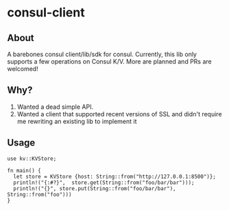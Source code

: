 # consul-client
## About
A barebones consul client/lib/sdk for consul. Currently, this lib only supports a few operations on Consul K/V. More are planned and PRs are welcomed!

## Why?
1) Wanted a dead simple API.
2) Wanted a client that supported recent versions of SSL and didn't require me rewriting an existing lib to implement it

## Usage

	use kv::KVStore;

	fn main() {
   	  let store = KVStore {host: String::from("http://127.0.0.1:8500")};
   	  println!("{:#?}",  store.get(String::from("foo/bar/bar")));
 	  println!("{}", store.put(String::from("foo/bar/bar"), String::from("foo")))
	}
